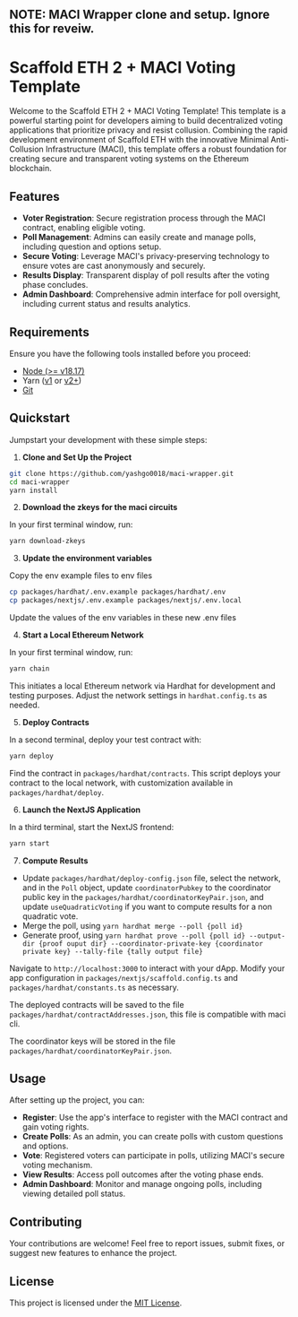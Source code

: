 ## NOTE: MACI Wrapper clone and setup. Ignore this for reveiw.

# Scaffold ETH 2 + MACI Voting Template

Welcome to the Scaffold ETH 2 + MACI Voting Template! This template is a powerful starting point for developers aiming to build decentralized voting applications that prioritize privacy and resist collusion. Combining the rapid development environment of Scaffold ETH with the innovative Minimal Anti-Collusion Infrastructure (MACI), this template offers a robust foundation for creating secure and transparent voting systems on the Ethereum blockchain.

## Features

- **Voter Registration**: Secure registration process through the MACI contract, enabling eligible voting.
- **Poll Management**: Admins can easily create and manage polls, including question and options setup.
- **Secure Voting**: Leverage MACI's privacy-preserving technology to ensure votes are cast anonymously and securely.
- **Results Display**: Transparent display of poll results after the voting phase concludes.
- **Admin Dashboard**: Comprehensive admin interface for poll oversight, including current status and results analytics.

## Requirements

Ensure you have the following tools installed before you proceed:

- [Node (>= v18.17)](https://nodejs.org/en/download/)
- Yarn ([v1](https://classic.yarnpkg.com/en/docs/install/) or [v2+](https://yarnpkg.com/getting-started/install))
- [Git](https://git-scm.com/downloads)

## Quickstart

Jumpstart your development with these simple steps:

1. **Clone and Set Up the Project**

```bash
git clone https://github.com/yashgo0018/maci-wrapper.git
cd maci-wrapper
yarn install
```

2. **Download the zkeys for the maci circuits**

In your first terminal window, run:

```bash
yarn download-zkeys
```

3. **Update the environment variables**

Copy the env example files to env files

```bash
cp packages/hardhat/.env.example packages/hardhat/.env
cp packages/nextjs/.env.example packages/nextjs/.env.local
```

Update the values of the env variables in these new .env files

4. **Start a Local Ethereum Network**

In your first terminal window, run:

```bash
yarn chain
```

This initiates a local Ethereum network via Hardhat for development and testing purposes. Adjust the network settings in `hardhat.config.ts` as needed.

5. **Deploy Contracts**

In a second terminal, deploy your test contract with:

```bash
yarn deploy
```

Find the contract in `packages/hardhat/contracts`. This script deploys your contract to the local network, with customization available in `packages/hardhat/deploy`.

6. **Launch the NextJS Application**

In a third terminal, start the NextJS frontend:

```bash
yarn start
```

7. **Compute Results**

- Update `packages/hardhat/deploy-config.json` file, select the network, and in the `Poll` object, update `coordinatorPubkey` to the coordinator public key in the `packages/hardhat/coordinatorKeyPair.json`, and update `useQuadraticVoting` if you want to compute results for a non quadratic vote.
- Merge the poll, using `yarn hardhat merge --poll {poll id}`
- Generate proof, using `yarn hardhat prove --poll {poll id} --output-dir {proof ouput dir} --coordinator-private-key {coordinator private key} --tally-file {tally output file}`

Navigate to `http://localhost:3000` to interact with your dApp. Modify your app configuration in `packages/nextjs/scaffold.config.ts` and `packages/hardhat/constants.ts` as necessary.

The deployed contracts will be saved to the file `packages/hardhat/contractAddresses.json`, this file is compatible with maci cli.

The coordinator keys will be stored in the file `packages/hardhat/coordinatorKeyPair.json`.

## Usage

After setting up the project, you can:

- **Register**: Use the app's interface to register with the MACI contract and gain voting rights.
- **Create Polls**: As an admin, you can create polls with custom questions and options.
- **Vote**: Registered voters can participate in polls, utilizing MACI's secure voting mechanism.
- **View Results**: Access poll outcomes after the voting phase ends.
- **Admin Dashboard**: Monitor and manage ongoing polls, including viewing detailed poll status.

## Contributing

Your contributions are welcome! Feel free to report issues, submit fixes, or suggest new features to enhance the project.

## License

This project is licensed under the [MIT License](LICENSE).
